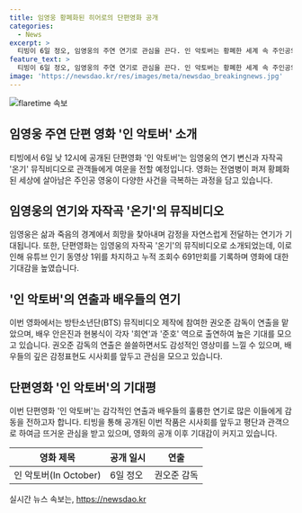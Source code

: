 ```yaml
---
title: 임영웅 황폐화된 히어로의 단편영화 공개
categories:
  - News
excerpt: >
  티빙이 6일 정오, 임영웅의 주연 연기로 관심을 끈다. 인 악토버는 황폐한 세계 속 주인공의 이야기로, 임영웅은 삶과 죽음 사이에서 피어나는 희망을 그려 왔다. 자작곡 ‘온기’의 뮤직비디오로 먼저 소개되어 유튜브에서 큰 인기를 끌며, 691만 회 조회수를 기록했다. BTS 뮤직비디오 제작에 참여한 권오준 감독의 연출과 안은진, 현봉식의 출연으로 감동을 예고한다.
feature_text: >
  티빙이 6일 정오, 임영웅의 주연 연기로 관심을 끈다. 인 악토버는 황폐한 세계 속 주인공의 이야기로, 임영웅은 삶과 죽음 사이에서 피어나는 희망을 그려 왔다. 자작곡 ‘온기’의 뮤직비디오로 먼저 소개되어 유튜브에서 큰 인기를 끌며, 691만 회 조회수를 기록했다. BTS 뮤직비디오 제작에 참여한 권오준 감독의 연출과 안은진, 현봉식의 출연으로 감동을 예고한다.
image: 'https://newsdao.kr/res/images/meta/newsdao_breakingnews.jpg'
---
```


<p><img src="https://newsdao.kr/res/images/meta/newsdao_breakingnews.jpg" alt="flaretime 속보" /></p>

<h2 data-ke-size="size26">임영웅 주연 단편 영화 '인 악토버' 소개</h2>

<p data-ke-size="size16">티빙에서 6일 낮 12시에 공개된 단편영화 '인 악토버'는 임영웅의 연기 변신과 자작곡 '온기' 뮤직비디오로 관객들에게 여운을 전할 예정입니다. 영화는 전염병이 퍼져 황폐화된 세상에 살아남은 주인공 영웅이 다양한 사건을 극복하는 과정을 담고 있습니다.</p>

<h2 data-ke-size="size26">임영웅의 연기와 자작곡 '온기'의 뮤직비디오</h2>

<p data-ke-size="size16">임영웅은 삶과 죽음의 경계에서 희망을 찾아내며 감정을 자연스럽게 전달하는 연기가 기대됩니다. 또한, 단편영화는 임영웅의 자작곡 '온기'의 뮤직비디오로 소개되었는데, 이로 인해 유튜브 인기 동영상 1위를 차지하고 누적 조회수 691만회를 기록하며 영화에 대한 기대감을 높였습니다.</p>

<h2 data-ke-size="size26">'인 악토버'의 연출과 배우들의 연기</h2>

<p data-ke-size="size16">이번 영화에서는 방탄소년단(BTS) 뮤직비디오 제작에 참여한 권오준 감독이 연출을 맡았으며, 배우 안은진과 현봉식이 각자 '희연'과 '준호' 역으로 출연하여 높은 기대를 모으고 있습니다. 권오준 감독의 연출은 쓸쓸하면서도 감성적인 영상미를 느낄 수 있으며, 배우들의 깊은 감정표현도 시사회를 앞두고 관심을 모으고 있습니다.</p>

<h2 data-ke-size="size26">단편영화 '인 악토버'의 기대평</h2>

<p data-ke-size="size16">이번 단편영화 '인 악토버'는 감각적인 연출과 배우들의 훌륭한 연기로 많은 이들에게 감동을 전하고자 합니다. 티빙을 통해 공개된 이번 작품은 시사회를 앞두고 평단과 관객으로 하여금 뜨거운 관심을 받고 있으며, 영화의 공개 이후 기대감이 커지고 있습니다.</p>

<table>
    <thead>
        <tr>
            <th>영화 제목</th>
            <th>공개 일시</th>
            <th>연출</th>
        </tr>
    </thead>
    <tbody>
        <tr>
            <td>인 악토버(In October)</td>
            <td>6일 정오</td>
            <td>권오준 감독</td>
        </tr>
    </tbody>
</table>
실시간 뉴스 속보는, <a href="https://newsdao.kr" rel="dofollow">https://newsdao.kr</a>


